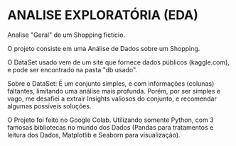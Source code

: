 # ANALISE EXPLORATÓRIA (EDA)

Analise "Geral" de um Shopping fictício.

O projeto consiste em uma Análise de Dados sobre um Shopping.

O DataSet usado vem de um site que fornece dados públicos (kaggle.com), e pode ser encontrado na pasta "db usado".

Sobre o DataSet: É um conjunto simples, e com informações (colunas) faltantes, limitando uma análise mais profunda. Porém, por ser simples e vago, me desafiei a extrair Insights valiosos do conjunto, e recomendar algumas possíveis soluções.

O Projeto foi feito no Google Colab. Utilizando somente Python, com 3 famosas bibliotecas no mundo dos Dados (Pandas para tratamentos e leitura dos Dados, Matplotlib e Seaborn para visualização).
